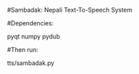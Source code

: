 #Sambadak: Nepali Text-To-Speech System

#Dependencies:

pyqt
numpy
pydub

#Then run:

tts/sambadak.py
